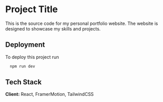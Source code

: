 # Project Title

This is the source code for my personal portfolio website. The website is designed to showcase my skills and projects.


## Deployment

To deploy this project run

```bash
  npm run dev
```


## Tech Stack

**Client:** React, FramerMotion, TailwindCSS



